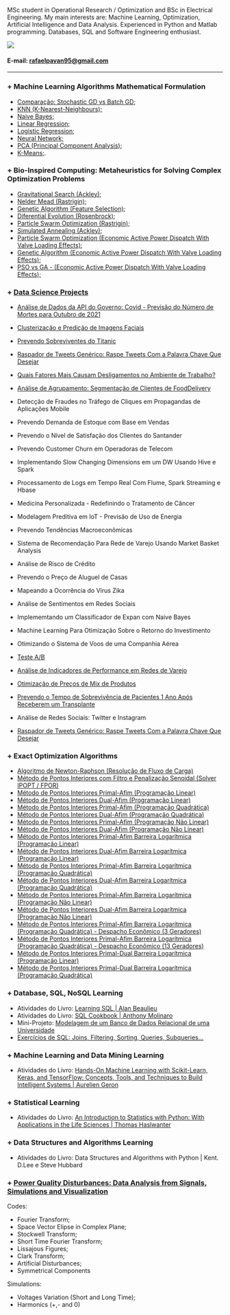 MSc student in Operational Research / Optimization and BSc in Electrical Engineering. My main interests are: Machine Learning, Optimization, Artificial Intelligence and Data Analysis. Experienced in Python and Matlab programming. Databases, SQL and Software Engineering enthusiast.

[<img src="https://img.shields.io/badge/linkedin-%230077B5.svg?&style=for-the-badge&logo=linkedin&logoColor=white" />](https://www.linkedin.com/in/engrafaelpavan/) 

#### E-mail: rafaelpavan95@gmail.com

_______________________________

### + Machine Learning Algorithms Mathematical Formulation

- [Comparação: Stochastic GD vs Batch GD;](https://nbviewer.jupyter.org/github/rafaelpavan95/MSc_MachineLearning_DataMining/blob/main/Gradient.ipynb)
- [KNN (K-Nearest-Neighbours);](https://nbviewer.jupyter.org/github/rafaelpavan95/MSc_MachineLearning_DataMining/blob/main/KNN_FROM_SCRATCH.ipynb)
- [Naive Bayes;](https://nbviewer.jupyter.org/github/rafaelpavan95/MSc_MachineLearning_DataMining/blob/main/NAIVE_BAYES_FROM_SCRATCH.ipynb)
- [Linear Regression;](https://nbviewer.jupyter.org/github/rafaelpavan95/MSc_MachineLearning_DataMining/blob/main/LINEAR_REGRESSION_FROM_SCRATCH.ipynb)
- [Logistic Regression;](https://nbviewer.jupyter.org/github/rafaelpavan95/MSc_MachineLearning_DataMining/blob/main/LOGISTIC_REGRESSION_FROM_SCRATCH.ipynb)
- [Neural Network;](https://nbviewer.jupyter.org/github/rafaelpavan95/MSc_MachineLearning_DataMining/blob/main/NN_FROM_SCRATCH.ipynb)
- [PCA (Principal Component Analysis);](https://nbviewer.jupyter.org/github/rafaelpavan95/MSc_MachineLearning_DataMining/blob/main/PCA_FROM_SCRATCH.ipynb)
- [K-Means;](https://nbviewer.jupyter.org/github/rafaelpavan95/MSc_MachineLearning_DataMining/blob/main/KMEANS_FROM_SCRATCH.ipynb).

### + Bio-Inspired Computing: Metaheuristics for Solving Complex Optimization Problems 

- [Gravitational Search (Ackley)](https://nbviewer.jupyter.org/github/rafaelpavan95/Metaheuristic_Optimization/blob/main/Gravitational_Search.ipynb);
- [Nelder Mead (Rastrigin)](https://nbviewer.jupyter.org/github/rafaelpavan95/Metaheuristic_Optimization/blob/main/Nelder_Mead.ipynb);
- [Genetic Algorithm (Feature Selection)](https://nbviewer.jupyter.org/github/rafaelpavan95/Metaheuristic_Optimization/blob/main/GA_Feature_Selection.ipynb);
- [Diferential Evolution (Rosenbrock)](https://nbviewer.jupyter.org/github/rafaelpavan95/Metaheuristic_Optimization/blob/main/ED_Rosenbrock.ipynb);
- [Particle Swarm Optimization (Rastrigin)](https://nbviewer.jupyter.org/github/rafaelpavan95/Metaheuristic_Optimization/blob/main/PSO_Rastrigin.ipynb);
- [Simulated Annealing (Ackley)](https://nbviewer.jupyter.org/github/rafaelpavan95/Metaheuristic_Optimization/blob/main/SA_Ackley.ipynb);
- [Particle Swarm Optimization (Economic Active Power Dispatch With Valve Loading Effects)](https://github.com/rafaelpavan95/Metaheuristic_Optimization/blob/main/enxame_particulas.m);
- [Genetic Algorithm (Economic Active Power Dispatch With Valve Loading Effects)](https://github.com/rafaelpavan95/Metaheuristic_Optimization/blob/main/algoritmo_genetico.m);
- [PSO vs GA - (Economic Active Power Dispatch With Valve Loading Effects);](https://github.com/rafaelpavan95/Metaheuristic_Optimization/blob/main/An%C3%A1lise_Estat%C3%ADstica_PSO_AG.ipynb)


### + [Data Science Projects](https://github.com/rafaelpavan95/DataScience)

- [Análise de Dados da API do Governo: Covid - Previsão do Número de Mortes para Outubro de 2021](https://github.com/rafaelpavan95/DataScience/blob/master/Covid_19.ipynb)

- [Clusterização e Predição de Imagens Faciais](https://github.com/rafaelpavan95/DataScience/blob/master/Clusteriza%C3%A7%C3%A3o%20e%20Predi%C3%A7%C3%A3o%20de%20Imagens%20Faciais.ipynb)

- [Prevendo Sobreviventes do Titanic](https://github.com/rafaelpavan95/DataScience/blob/master/Titanic.ipynb) 

- [Raspador de Tweets Genérico: Raspe Tweets Com a Palavra Chave Que Desejar](https://github.com/rafaelpavan95/DataScience/blob/master/Twitter_Scraper.ipynb) 

- [Quais Fatores Mais Causam Desligamentos no Ambiente de Trabalho?](https://github.com/rafaelpavan95/DataScience/blob/master/RH_Analytics.ipynb) 

- [Análise de Agrupamento: Segmentação de Clientes de FoodDelivery](https://github.com/rafaelpavan95/DataScience/blob/master/food_segmentation.ipynb)

- Detecção de Fraudes no Tráfego de Cliques em Propagandas de Aplicações Mobile 

- Prevendo Demanda de Estoque com Base em Vendas

- Prevendo o Nível de Satisfação dos Clientes do Santander

- Prevendo Customer Churn em Operadoras de Telecom

- Implementando Slow Changing Dimensions em um DW Usando Hive e Spark

- Processamento de Logs em Tempo Real Com Flume, Spark Streaming e Hbase

- Medicina Personalizada - Redefinindo o Tratamento de Câncer

- Modelagem Preditiva em IoT - Previsão de Uso de Energia

- Prevendo Tendências Macroeconômicas

- Sistema de Recomendação Para Rede de Varejo Usando Market Basket Analysis

- Análise de Risco de Crédito
 
- Prevendo o Preço de Aluguel de Casas

- Mapeando a Ocorrência do Vírus Zika

- Análise de Sentimentos em Redes Sociais

- Implememtando um Classificador de Expan com Naive Bayes

- Machine Learning Para Otimização Sobre o Retorno do Investimento

- Otimizando o Sistema de Voos de uma Companhia Aérea

- [Teste A/B](https://github.com/rafaelpavan95/DataScience/blob/master/Marketing-Analytics.ipynb)

- [Análise de Indicadores de Performance em Redes de Varejo](https://github.com/rafaelpavan95/DataScience/blob/master/Indicadores.ipynb)

- [Otimização de Preços de Mix de Produtos](https://github.com/rafaelpavan95/DataScience/blob/master/PI_OPT.ipynb)
 
- [Prevendo o Tempo de Sobrevivência de Pacientes 1 Ano Após Receberem um Transplante](https://github.com/rafaelpavan95/DataScience/blob/master/health.ipynb)

- Análise de Redes Sociais: Twitter e Instagram

- [Raspador de Tweets Genérico: Raspe Tweets Com a Palavra Chave Que Desejar](https://github.com/rafaelpavan95/DataScience/blob/master/Twitter_Scraper.ipynb) 

### + Exact Optimization Algorithms

- [Algoritmo de Newton-Raphson (Resolução de Fluxo de Carga)](https://github.com/rafaelpavan95/Optimization_Algorithms/blob/main/newton-raphson.m)
- [Método de Pontos Interiores com Filtro e Penalização Senoidal (Solver IPOPT / FPOR)](https://github.com/rafaelpavan95/Optimization_Algorithms/blob/main/Otimiza%C3%A7%C3%A3o%20e%20M%C3%A9todo%20de%20Pontos%20Interiores%20-%20Penaliza%C3%A7%C3%A3o%20Senoidal.ipynb)
- [Método de Pontos Interiores Primal-Afim (Programação Linear)](https://github.com/rafaelpavan95/Optimization_Algorithms/blob/main/Primal_Afim_Linear.m)
- [Método de Pontos Interiores Dual-Afim (Programação Linear)](https://github.com/rafaelpavan95/Optimization_Algorithms/blob/main/Dual_Afim_Linear.m)
- [Método de Pontos Interiores Primal-Afim (Programação Quadrática)](https://github.com/rafaelpavan95/Optimization_Algorithms/blob/main/Primal_Afim_PPQ.m)
- [Método de Pontos Interiores Dual-Afim (Programação Quadrática)](https://github.com/rafaelpavan95/Optimization_Algorithms/blob/main/Dual_Afim_PPQ.m)
- [Método de Pontos Interiores Primal-Afim (Programação Não Linear)](https://github.com/rafaelpavan95/Optimization_Algorithms/blob/main/Primal_Afim_NaoLinear.m)
- [Método de Pontos Interiores Dual-Afim (Programação Não Linear)](https://github.com/rafaelpavan95/Optimization_Algorithms/blob/main/Dual_Afim_NaoLinear.m)
- [Método de Pontos Interiores Primal-Afim Barreira Logarítmica (Programação Linear)](https://github.com/rafaelpavan95/Optimization_Algorithms/blob/main/Primal_Afim_Linear_TC.m)
- [Método de Pontos Interiores Dual-Afim Barreira Logarítmica (Programação Linear)](https://github.com/rafaelpavan95/Optimization_Algorithms/blob/main/Dual_Afim_Linear_TC.m)
- [Método de Pontos Interiores Primal-Afim Barreira Logarítmica (Programação Quadrática)](https://github.com/rafaelpavan95/Optimization_Algorithms/blob/main/Primal_Afim_PPQ_TC.m)
- [Método de Pontos Interiores Dual-Afim Barreira Logarítmica (Programação Quadrática)](https://github.com/rafaelpavan95/Optimization_Algorithms/blob/main/Dual_Afim_PPQ_TC.m)
- [Método de Pontos Interiores Primal-Afim Barreira Logarítmica (Programação Não Linear)](https://github.com/rafaelpavan95/Optimization_Algorithms/blob/main/Primal_Afim_NaoLinear_TC.m)
- [Método de Pontos Interiores Dual-Afim Barreira Logarítmica (Programação Não Linear)](https://github.com/rafaelpavan95/Optimization_Algorithms/blob/main/Dual_Afim_NaoLinear_TC.m)
- [Método de Pontos Interiores Primal-Afim Barreira Logarítmica (Programação Quadrática) - Despacho Econômico (3 Geradores)](https://github.com/rafaelpavan95/Optimization_Algorithms/blob/main/Primal_Afim_PPQ_TC_Despacho.m)
- [Método de Pontos Interiores Primal-Afim Barreira Logarítmica (Programação Quadrática) - Despacho Econômico (13 Geradores)](https://github.com/rafaelpavan95/Optimization_Algorithms/blob/main/Primal_Afim_PPQ_TC_Despacho_13.m)
- [Método de Pontos Interiores Primal-Dual Barreira Logarítmica (Programação Linear)](https://github.com/rafaelpavan95/Optimization_Algorithms/blob/main/TC4_EX1.m)
- [Método de Pontos Interiores Primal-Dual Barreira Logarítmica (Programação Quadrática)](https://github.com/rafaelpavan95/Optimization_Algorithms/blob/main/TP8.m)


### + Database, SQL, NoSQL Learning

- Atividades do Livro: [Learning SQL | Alan Beaulieu](https://github.com/rafaelpavan95/Learning_SQL)
- Atividades do Livro: [SQL Cookbook | Anthony Molinaro](https://github.com/rafaelpavan95/SQL_Cookbook)
- Mini-Projeto: [Modelagem de um Banco de Dados Relacional de uma Universidade](https://github.com/rafaelpavan95/database_modelling)
- [Exercícios de SQL: Joins, Filtering, Sorting, Queries, Subqueries...](https://github.com/rafaelpavan95/database_modelling)

### + Machine Learning and Data Mining Learning

- Atividades do Livro: [Hands-On Machine Learning with Scikit-Learn, Keras, and TensorFlow: Concepts, Tools, and Techniques to Build Intelligent Systems | Aurelien Geron](https://github.com/rafaelpavan95/Hands_On_Machine_Learning)

### + Statistical Learning

- Atividades do Livro: [An Introduction to Statistics with Python: With Applications in the Life Sciences | Thomas Haslwanter](https://github.com/rafaelpavan95/statistical_learning)

### + Data Structures and Algorithms Learning

- Atividades do Livro: Data Structures and Algorithms with Python | Kent. D.Lee e Steve Hubbard


### + [Power Quality Disturbances: Data Analysis from Signals, Simulations and Visualization](https://github.com/rafaelpavan95/Power_Quality)

Codes:

- Fourier Transform;
- Space Vector Elipse in Complex Plane;
- Stockwell Transform;
- Short Time Fourier Transform;
- Lissajous Figures;
- Clark Transform;
- Artificial Disturbances;
- Symmetrical Components

Simulations:

- Voltages Variation (Short and Long Time);
- Harmonics (+,- and 0)

